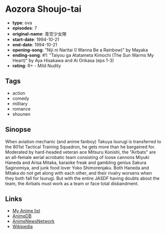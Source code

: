 # Aozora Shoujo-tai

-   **type**: ova
-   **episodes**: 7
-   **original-name**: 青空少女隊
-   **start-date**: 1994-10-21
-   **end-date**: 1994-10-21
-   **opening-song**: "Niji ni Naritai (I Wanna Be a Rainbow)" by Mayaka
-   **ending-song**: #1: "Taiyou ga Atatameta Kimochi (The Sun Warms My Heart)" by Aya Hisakawa and Ai Orikasa (eps 1-3)
-   **rating**: R+ - Mild Nudity

## Tags

-   action
-   comedy
-   military
-   romance
-   shounen

## Sinopse

When aviation mechanic (and anime fanboy) Takuya Isurugi is transferred to the 801st Tactical Training Squadron, he gets more than he bargained for. Moderated by hard-headed veteran ace Mitsuru Konishi, the "Airbats" are an all-female aerial acrobatic team consisting of loose cannons Miyuki Haneda and Arisa Mitaka, karaoke freak and gambling genius Sakura Saginomiya, and junk food lover Yoko Shimorenjaku. Both Haneda and Mitaka do not get along with each other, and their rivalry worsens when they both fall for Isurugi. But with the entire JASDF having doubts about the team, the Airbats must work as a team or face total disbandment.

## Links

-   [My Anime list](https://myanimelist.net/anime/1233/Aozora_Shoujo-tai)
-   [AnimeDB](http://anidb.info/perl-bin/animedb.pl?show=anime&aid=198)
-   [AnimeNewsNetwork](http://www.animenewsnetwork.com/encyclopedia/anime.php?id=369)
-   [Wikipedia](http://en.wikipedia.org/wiki/801_T.T.S._Airbats)
